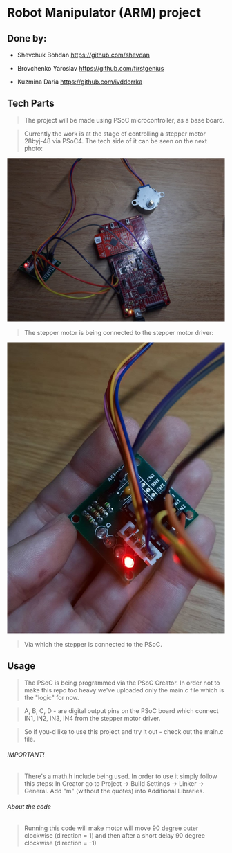 # Robot Manipulator (ARM) project

## Done by:
* Shevchuk Bohdan https://github.com/shevdan
 
* Brovchenko Yaroslav https://github.com/firstgenius

* Kuzmina Daria https://github.com/ivddorrka

## Tech Parts

> The project will be made using PSoC microcontroller, as a base board. 

> Currently the work is at the stage of controlling a stepper motor 28byj-48 via PSoC4. The tech side of it can be seen on the next photo: 

![Screenshot](img/system.jpg)

> The stepper motor is being connected to the stepper motor driver:

![Screenshot](img/for_stepper.jpg)

> Via which the stepper is connected to the PSoC. 

## Usage

> The PSoC is being programmed via the PSoC Creator. In order not to make this repo too heavy we've uploaded only the main.c file which is the "logic" for now. 

> A, B, C, D - are digital output pins on the PSoC board which connect IN1, IN2, IN3, IN4 from the stepper motor driver.

> So if you-d like to use this project and try it out - check out the main.c file.

###### IMPORTANT!

> There's a math.h include being used. In order to use it simply follow this steps: 
> In Creator go to Project -> Build Settings -> Linker -> General. Add "m" (without the quotes) into Additional Libraries.

###### About the code 

> Running this code will make motor will move 90 degree outer clockwise (direction = 1) and then after a short delay 90 degree clockwise (direction = -1)


